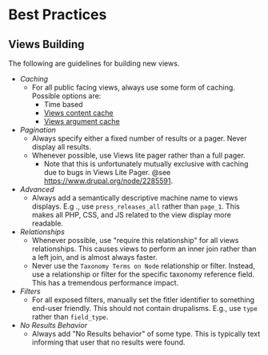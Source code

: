 # Best Practices

## Views Building

The following are guidelines for building new views.

* _Caching_ 
  * For all public facing views, always use some form of caching. Possible options are:
    * Time based
    * [Views content cache](https://www.drupal.org/project/views_content_cache)
    * [Views argument cache](https://www.drupal.org/project/views_arg_cache)
* _Pagination_
  * Always specify either a fixed number of results or a pager. Never display 
  all results. 
  * Whenever possible, use Views lite pager rather than a full pager. 
    * Note that this is unfortunately mutually exclusive with caching due to 
    bugs in Views Lite Pager. @see https://www.drupal.org/node/2285591.
* _Advanced_
  * Always add a semantically descriptive machine name to views displays. E.g
  ., use `press_releases_all` rather than `page_1`. This makes all PHP, CSS, and
  JS related to the view display more readable.
* _Relationships_
  * Whenever possible, use "require this relationship" for all views 
  relationships. This causes views to perform an inner join rather than a left 
  join, and is almost always faster.
  * Never use the `Taxonomy Terms on Node` relationship or filter. Instead, 
  use a relationship or filter for the specific taxonomy reference field. This 
  has a tremendous performance impact.
* _Filters_ 
  * For all exposed filters, manually set the fitler identifier to something 
  end-user friendly. This should not contain drupalisms. E.g., use `type` rather
  than `field_type`.
* _No Results Behavior_
  * Always add "No Results behavior" of some type. This is typically text 
  informing that user that no results were found.
